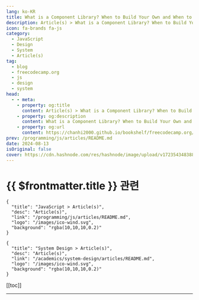 ```yaml
---
lang: ko-KR
title: What is a Component Library? When to Build Your Own and When to Use Someone Else's
description: Article(s) > What is a Component Library? When to Build Your Own and When to Use Someone Else's
icon: fa-brands fa-js
category: 
  - JavaScript
  - Design
  - System
  - Article(s)
tag: 
  - blog
  - freecodecamp.org
  - js
  - design
  - system
head:
  - - meta:
    - property: og:title
      content: Article(s) > What is a Component Library? When to Build Your Own and When to Use Someone Else's
    - property: og:description
      content: What is a Component Library? When to Build Your Own and When to Use Someone Else's
    - property: og:url
      content: https://chanhi2000.github.io/bookshelf/freecodecamp.org/what-is-a-component-library-when-to-build-your-own.html
prev: /programming/js/articles/README.md
date: 2024-08-13
isOriginal: false
cover: https://cdn.hashnode.com/res/hashnode/image/upload/v1723543483889/400c638b-4a6f-430a-92c3-4d8a7b750464.png
---
```


# {{ $frontmatter.title }} 관련

```component VPCard
{
  "title": "JavaScript > Article(s)",
  "desc": "Article(s)",
  "link": "/programming/js/articles/README.md",
  "logo": "/images/ico-wind.svg",
  "background": "rgba(10,10,10,0.2)"
}
```

```component VPCard
{
  "title": "System Design > Article(s)",
  "desc": "Article(s)",
  "link": "/academics/system-design/articles/README.md",
  "logo": "/images/ico-wind.svg",
  "background": "rgba(10,10,10,0.2)"
}
```

[[toc]]

---

<SiteInfo
  name="What is a Component Library? When to Build Your Own and When to Use Someone Else's"
  desc="If you've built a frontend project in the last five years, you will have likely written some components, and maybe even used a component library. Components and libraries have been an important part of the web development landscape for multiple decad..."
  url="https://freecodecamp.org/news/what-is-a-component-library-when-to-build-your-own/"
  logo="https://cdn.freecodecamp.org/universal/favicons/favicon.ico"
  preview="https://cdn.hashnode.com/res/hashnode/image/upload/v1723543483889/400c638b-4a6f-430a-92c3-4d8a7b750464.png"/>

<!-- TODO: 작성 -->

